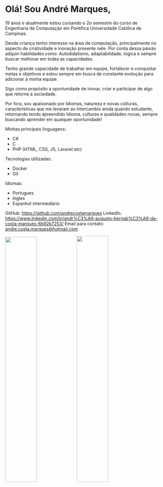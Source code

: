 
# Olá! Sou André Marques, 
19 anos e atualmente estou cursando o 2o semestre do curso de Engenharia de Computação em Pontífica Universidade Católica de Campinas.

Desde criança tenho interesse na área de computação, principalmente no aspecto de criatividade e inovação presente nele. Por conta dessa paixão adquiri habilidades como: Autodidatismo, adaptabilidade, lógica e sempre buscar melhorar em todas as capacidades.

Tenho grande capacidade de trabalhar em equipe, fortalecer e conquistar metas e objetivos e estou sempre em busca de constante evolução para adicionar à minha equipe.

Sigo como propósito a oportunidade de inovar, criar e participar de algo que retorne à sociedade.

Por fora, sou apaixonado por Idiomas, natureza e novas cúlturas, características que me levaram ao Intercambio ainda quando estudante, retornando tendo apreendido Idioma, culturas e qualidades novas, sempre buscando aprender em qualquer oportunidade!

Minhas principais linguagens:

- C#
- C
- PHP (HTML, CSS, JS, Laravel etc)

Tecnologias utilizadas:

- Docker
- Git

Idiomas:

- Portugues
- Ingles
- Espanhol intermediário 

GitHub: https://github.com/andrecostamarques
LinkedIn: https://www.linkedin.com/in/andr%C3%A9-augusto-bernab%C3%A9-da-costa-marques-6b92b7253/
Email para contato: andre.costa.marques@hotmail.com

<img width="45%" src="https://github-readme-stats.vercel.app/api?username=andrecostamarques&show_icons=true&theme=dracula">
<img width="45.1%" src="https://github-readme-stats.vercel.app/api/top-langs/?username=andrecostamarques&layout=compact">

